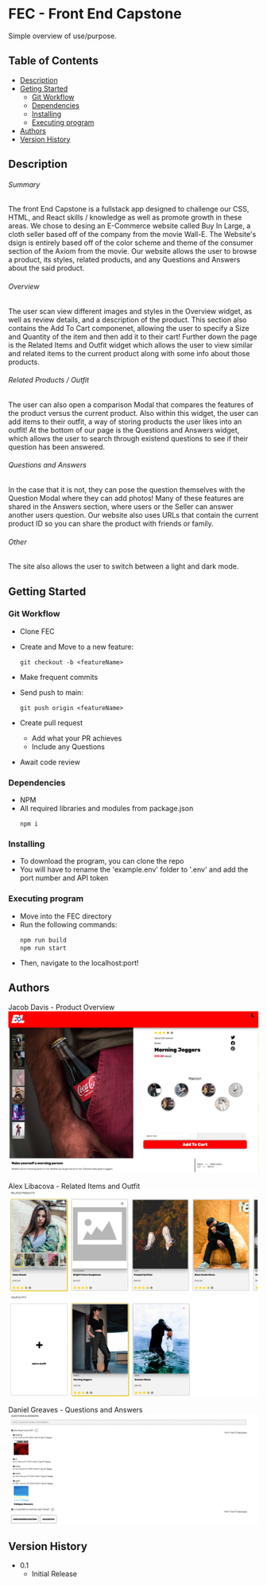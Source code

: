  # FEC - Front End Capstone

Simple overview of use/purpose.

## Table of Contents
  * [Description](#description)
  * [Geting Started](#getting-started)
    * [Git Workflow](#git-workflow)
    * [Dependencies](#dependencies)
    * [Installing](#installing)
    * [Executing program](#executing-program)
  * [Authors](#authors)
  * [Version History](#version-history)

## Description
###### Summary
The front End Capstone is a fullstack app designed to challenge our CSS, HTML, and React skills / knowledge as well as promote growth in these areas.
We chose to desing an E-Commerce website called Buy In Large, a cloth seller based off of the company from the movie Wall-E.
The Website's dsign is entirely based off of the color scheme and theme of the consumer section of the Axiom from the movie.
Our website allows the user to browse a product, its styles, related products, and any Questions and Answers about the said product.
###### Overview
The user scan view different images and styles in the Overview widget, as well as review details, and a description of the product.
This section also contains the Add To Cart componenet, allowing the user to specify a Size and Quantity of the item and then add it to their cart!
Further down the page is the Related Items and Outfit widget which allows the user to view similar and related items to the current product along with some info about those products.
###### Related Products / Outfit
The user can also open a comparison Modal that compares the features of the product versus the current product.
Also within this widget, the user can add items to their outfit, a way of storing products the user likes into an outfit!
At the bottom of our page is the Questions and Answers widget, which allows the user to search through existend questions to see if their question has been answered.
###### Questions and Answers
In the case that it is not, they can pose the question themselves with the Question Modal where they can add photos!
Many of these features are shared in the Answers section, where users or the Seller can answer another users question.
Our website also uses URLs that contain the current product ID so you can share the product with friends or family.
###### Other
The site also allows the user to switch between a light and dark mode.

## Getting Started

### Git Workflow

* Clone FEC

* Create and Move to a new feature:
    ```
    git checkout -b <featureName>
    ```

* Make frequent commits

* Send push to main:
    ```
    git push origin <featureName>
    ```

* Create pull request
    * Add what your PR achieves
    * Include any Questions

*  Await code review

### Dependencies

* NPM
* All required libraries and modules from package.json
    ```
    npm i
    ```

### Installing

* To download the program, you can clone the repo
* You will have to rename the 'example.env' folder to '.env' and add the port number and API token

### Executing program

* Move into the FEC directory
* Run the following commands:
    ```
    npm run build
    npm run start
    ```
* Then, navigate to the localhost:port!

## Authors

Jacob Davis - Product Overview
![Screenshot](README_IMAGES/overview.png)

Alex Libacova - Related Items and Outfit
![Screenshot](README_IMAGES/related.png)
![Screenshot](README_IMAGES/outfit.png)

Daniel Greaves - Questions and Answers
![Screenshot](README_IMAGES/q&a.png)

## Version History

* 0.1
    * Initial Release

